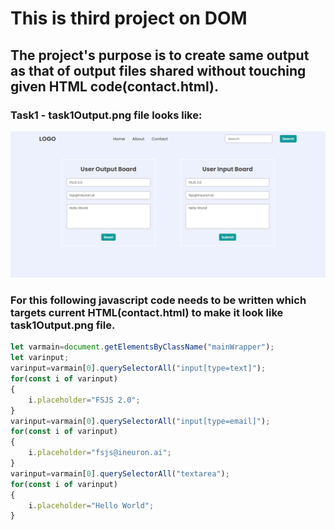 # This is third project on DOM
## The project's purpose is to create same output as that of output files shared without touching given HTML code(contact.html).
### Task1 - task1Output.png file looks like:

![Output expected](./task1Output.png)

### For this following javascript code needs to be written which targets current HTML(contact.html) to make it look like task1Output.png file. 
```javascript
let varmain=document.getElementsByClassName("mainWrapper");
let varinput;
varinput=varmain[0].querySelectorAll("input[type=text]");
for(const i of varinput)
{
	i.placeholder="FSJS 2.0";
} 
varinput=varmain[0].querySelectorAll("input[type=email]");
for(const i of varinput)
{
	i.placeholder="fsjs@ineuron.ai";
} 
varinput=varmain[0].querySelectorAll("textarea");
for(const i of varinput)
{
	i.placeholder="Hello World";
} 
```